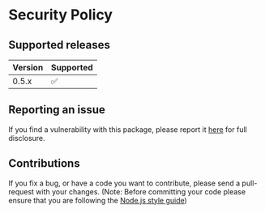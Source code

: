 # Security Policy

## Supported releases

| Version | Supported          |
| ------- | ------------------ |
| 0.5.x   | :white_check_mark: |

## Reporting an issue

If you find a vulnerability with this package, please report it [here](https://github.com/lambda-lambda-lambda/cli/issues) for full disclosure.

## Contributions

If you fix a bug, or have a code you want to contribute, please send a pull-request with your changes. (Note: Before committing your code please ensure that you are following the [Node.js style guide](https://github.com/felixge/node-style-guide))
